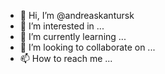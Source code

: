 - 👋 Hi, I’m @andreaskantursk
- 👀 I’m interested in ...
- 🌱 I’m currently learning ...
- 💞️ I’m looking to collaborate on ...
- 📫 How to reach me ...

<!---
andreaskantursk/andreaskantursk is a ✨ special ✨ repository because its `README.md` (this file) appears on your GitHub profile.
You can click the Preview link to take a look at your changes.
--->
